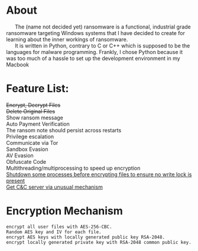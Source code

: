 # **About**  
&nbsp;&nbsp;&nbsp;&nbsp;&nbsp;&nbsp;The (name not decided yet) ransomware is a functional, industrial grade ransomware targeting Windows systems that I have decided to create for learning about the inner workings of ransomware.  
&nbsp;&nbsp;&nbsp;&nbsp;&nbsp;&nbsp;It is written in Python, contrary to C or C++ which is supposed to be the languages for malware programming. Frankly, I chose Python because it was too much of a hassle to set up the development environment in my Macbook  

# **Feature List:**
 ~~Encrypt, Decrypt Files~~  
 ~~Delete Original Files~~  
 Show ransom message  
 Auto Payment Verification  
 The ransom note should persist across restarts  
 Privilege escalation  
 Communicate via Tor  
 Sandbox Evasion  
 AV Evasion  
 Obfuscate Code  
 Multithreading/multiprocessing to speed up encryption  
 [Shutdown some processes before encrypting files to ensure no write lock is present](https://securityaffairs.co/wordpress/103030/malware/sodinokibi-ransomware-new-feature.html)  
 [Get C&C server via unusual mechanism](https://www.zdnet.com/google-amp/article/astaroth-malware-hides-command-servers-in-youtube-channel-descriptions/)

# **Encryption Mechanism**
    encrypt all user files with AES-256-CBC.
    Random AES key and IV for each file.
    encrypt AES keys with locally generated public key RSA-2048.
    encrypt locally generated private key with RSA-2048 common public key.
   
    
    